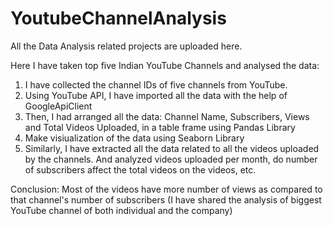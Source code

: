 # YoutubeChannelAnalysis
All the Data Analysis related projects are uploaded here.

Here I have taken top five Indian YouTube Channels and analysed the data:

1. I have collected the channel IDs of five channels from YouTube.
2. Using YouTube API, I have imported all the data with the help of GoogleApiClient
3. Then, I had arranged all the data: Channel Name, Subscribers, Views and Total Videos Uploaded, in a table frame using Pandas Library
4. Make visiualization of the data using Seaborn Library
5. Similarly, I have extracted all the data related to all the videos uploaded by the channels. And analyzed videos uploaded per month, do number of 
    subscribers affect the total videos on the videos, etc.
    
Conclusion: Most of the videos have more number of views as compared to that channel's number of subscribers
(I have shared the analysis of biggest YouTube channel of both individual and the company)
